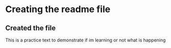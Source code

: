 # Creating the readme file

## Created the file

This is a practice text to demonstrate if im learning or not
what is happening
